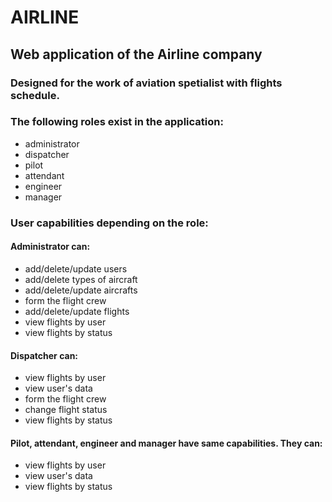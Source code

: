 # AIRLINE
## Web application of the Airline company
### Designed for the work of aviation spetialist with flights schedule.

### The following roles exist in the application:
- administrator
- dispatcher
- pilot
- attendant
- engineer
- manager

### User capabilities depending on the role:
#### Administrator can:
- add/delete/update users
- add/delete types of aircraft
- add/delete/update aircrafts
- form the flight crew
- add/delete/update flights
- view flights by user
- view flights by status

#### Dispatcher can:
- view flights by user
- view user's data
- form the flight crew
- change flight status
- view flights by status

#### Pilot, attendant, engineer and manager have same capabilities. They can:
- view flights by user
- view user's data
- view flights by status

